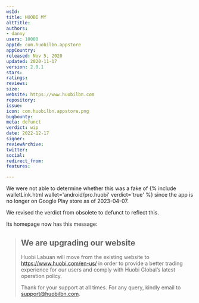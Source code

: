 ```yaml
---
wsId: 
title: HUOBI MY
altTitle: 
authors:
- danny
users: 10000
appId: com.huobilbn.appstore
appCountry: 
released: Nov 5, 2020
updated: 2020-11-17
version: 2.0.1
stars: 
ratings: 
reviews: 
size: 
website: https://www.huobilbn.com
repository: 
issue: 
icon: com.huobilbn.appstore.png
bugbounty: 
meta: defunct
verdict: wip
date: 2022-12-17
signer: 
reviewArchive: 
twitter: 
social: 
redirect_from: 
features: 

---
```


We were not able to determine whether this was a fake of {% include walletLink.html wallet='android/pro.huobi' verdict='true' %} since the app is no longer on Google Play store as of 2023-04-07. 

We revised the verdict from obsolete to defunct to reflect this. 

Its homepage now has this message: 

> ## We are upgrading our website
> 
> Huobi Labuan will move from the existing website to https://www.huobi.com/en-us/ in order to provide a better trading experience for our users and comply with Huobi Global’s latest operation policy.
>
> Thank for your support at all times. For any query, kindly email to support@huobilbn.com.

